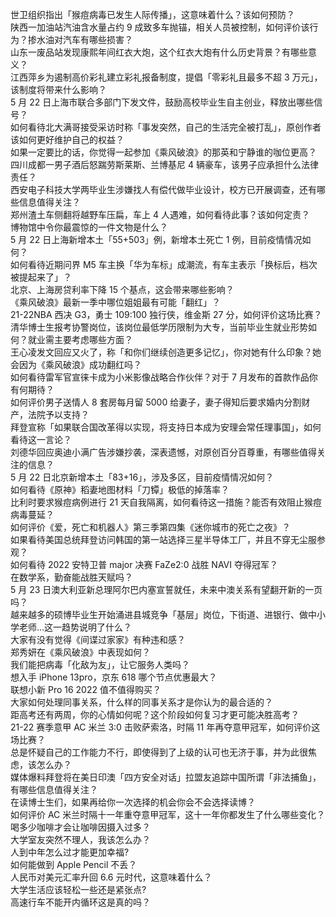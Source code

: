 世卫组织指出「猴痘病毒已发生人际传播」，这意味着什么？该如何预防？  
陕西一加油站汽油含水量占约 9 成致多车抛锚，相关人员被控制，如何评价该行为？掺水油对汽车有哪些损害？  
山东一废品站发现康熙年间红衣大炮，这个红衣大炮有什么历史背景？有哪些意义？  
江西萍乡为遏制高价彩礼建立彩礼报备制度，提倡「零彩礼且最多不超 3 万元」，该制度将带来什么影响？  
5 月 22 日上海市联合多部门下发文件，鼓励高校毕业生自主创业，释放出哪些信号？  
如何看待北大满哥接受采访时称「事发突然，自己的生活完全被打乱」，原创作者该如何更好维护自己的权益？  
如果一定要比的话，你觉得一起参加《乘风破浪》的那英和宁静谁的咖位更高？  
四川成都一男子酒后怒踹劳斯莱斯、兰博基尼 4 辆豪车，该男子应承担什么法律责任？  
西安电子科技大学两毕业生涉嫌找人有偿代做毕业设计，校方已开展调查，还有哪些信息值得关注？  
郑州渣土车侧翻将越野车压扁，车上 4 人遇难，如何看待此事？该如何定责？  
博物馆中令你最震惊的一件文物是什么？  
5 月 22 日上海新增本土「55+503」例，新增本土死亡 1 例，目前疫情情况如何？  
如何看待近期问界 M5 车主换「华为车标」成潮流，有车主表示「换标后，档次被提起来了」？  
北京、上海房贷利率下降 15 个基点，这会带来哪些影响？  
《乘风破浪》最新一季中哪位姐姐最有可能「翻红」？  
21-22NBA 西决 G3，勇士 109:100 独行侠，维金斯 27 分，如何评价这场比赛？  
清华博士生报考协警岗位，该岗位最低学历限制为大专，当前毕业生就业形势如何？就业需主要考虑哪些方面？  
王心凌发文回应又火了，称「和你们继续创造更多记忆」，你对她有什么印象？她会因为《乘风破浪》成功翻红吗？  
如何看待雷军官宣徕卡成为小米影像战略合作伙伴？对于 7 月发布的首款作品你有何期待？  
如何评价男子送情人 8 套房每月留 5000 给妻子，妻子得知后要求婚内分割财产，法院予以支持？  
拜登宣称「如果联合国改革得以实现，将支持日本成为安理会常任理事国」，如何看待这一言论？  
刘德华回应奥迪小满广告涉嫌抄袭，深表遗憾，对原创百分百尊重，有哪些值得关注的信息？  
5 月 22 日北京新增本土「83+16」，涉及多区，目前疫情情况如何？  
如何看待《原神》稻妻地图材料「刀镡」极低的掉落率？  
比利时要求猴痘病例进行 21 天自我隔离，如何看待这一措施？能否有效阻止猴痘病毒蔓延？  
如何评价《爱，死亡和机器人》第三季第四集《迷你城市的死亡之夜》？  
如果看待美国总统拜登访问韩国的第一站选择三星半导体工厂，并且不穿无尘服参观？  
如何看待 2022 安特卫普 major 决赛 FaZe2:0 战胜 NAVI 夺得冠军？  
在数学系，勤奋能战胜天赋吗？  
5 月 23 日澳大利亚新总理阿尔巴内塞宣誓就任，未来中澳关系有望翻开新的一页吗？  
越来越多的硕博毕业生开始涌进县城竞争「基层」岗位，下街道、进银行、做中小学老师…这一趋势说明了什么？  
大家有没有觉得《间谍过家家》有种违和感？  
郑秀妍在《乘风破浪》中表现如何？  
我们能把病毒「化敌为友」，让它服务人类吗？  
想入手 iPhone 13pro，京东 618 哪个节点优惠最大？  
联想小新 Pro 16 2022 值不值得购买？  
大家如何处理同事关系，什么样的同事关系才是你认为的最合适的？  
距高考还有两周，你的心情如何呢？这个阶段如何复习才更可能决胜高考？  
21-22 赛季意甲 AC 米兰 3:0 击败萨索洛，时隔 11 年再夺意甲冠军，如何评价这场比赛？  
总是怀疑自己的工作能力不行，即使得到了上级的认可也无济于事，并为此很焦虑，该怎么办？  
媒体爆料拜登将在美日印澳「四方安全对话」拉盟友追踪中国所谓「非法捕鱼」，有哪些信息值得关注？  
在读博士生们，如果再给你一次选择的机会你会不会选择读博？  
如何评价 AC 米兰时隔十一年重夺意甲冠军，这十一年你都发生了什么哪些变化？  
喝多少咖啡才会让咖啡因摄入过多？  
大学室友突然不理人，我该怎么办？  
人到中年怎么过才能更加幸福?  
如何能做到 Apple Pencil 不丢？  
人民币对美元汇率升回 6.6 元时代，这意味着什么？  
大学生活应该轻松一些还是紧张点?  
高速行车不能开内循环这是真的吗？  
